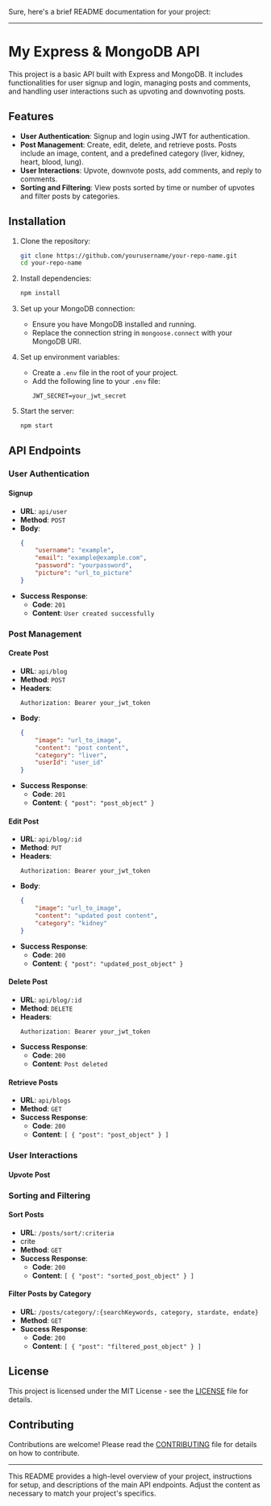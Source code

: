 Sure, here's a brief README documentation for your project:

---

# My Express & MongoDB API

This project is a basic API built with Express and MongoDB. It includes functionalities for user signup and login, managing posts and comments, and handling user interactions such as upvoting and downvoting posts. 

## Features

- **User Authentication**: Signup and login using JWT for authentication.
- **Post Management**: Create, edit, delete, and retrieve posts. Posts include an image, content, and a predefined category (liver, kidney, heart, blood, lung).
- **User Interactions**: Upvote, downvote posts, add comments, and reply to comments.
- **Sorting and Filtering**: View posts sorted by time or number of upvotes and filter posts by categories.

## Installation

1. Clone the repository:
    ```bash
    git clone https://github.com/yourusername/your-repo-name.git
    cd your-repo-name
    ```

2. Install dependencies:
    ```bash
    npm install
    ```

3. Set up your MongoDB connection:
    - Ensure you have MongoDB installed and running.
    - Replace the connection string in `mongoose.connect` with your MongoDB URI.

4. Set up environment variables:
    - Create a `.env` file in the root of your project.
    - Add the following line to your `.env` file:
      ```plaintext
      JWT_SECRET=your_jwt_secret
      ```

5. Start the server:
    ```bash
    npm start
    ```

## API Endpoints

### User Authentication

#### Signup

- **URL**: `api/user`
- **Method**: `POST`
- **Body**:
    ```json
    {
        "username": "example",
        "email": "example@example.com",
        "password": "yourpassword",
        "picture": "url_to_picture"
    }
    ```
- **Success Response**:
    - **Code**: `201`
    - **Content**: `User created successfully`


### Post Management

#### Create Post

- **URL**: `api/blog`
- **Method**: `POST`
- **Headers**: 
    ```plaintext
    Authorization: Bearer your_jwt_token
    ```
- **Body**:
    ```json
    {
        "image": "url_to_image",
        "content": "post content",
        "category": "liver",
        "userId": "user_id"
    }
    ```
- **Success Response**:
    - **Code**: `201`
    - **Content**: `{ "post": "post_object" }`

#### Edit Post

- **URL**: `api/blog/:id`
- **Method**: `PUT`
- **Headers**: 
    ```plaintext
    Authorization: Bearer your_jwt_token
    ```
- **Body**:
    ```json
    {
        "image": "url_to_image",
        "content": "updated post content",
        "category": "kidney"
    }
    ```
- **Success Response**:
    - **Code**: `200`
    - **Content**: `{ "post": "updated_post_object" }`

#### Delete Post

- **URL**: `api/blog/:id`
- **Method**: `DELETE`
- **Headers**: 
    ```plaintext
    Authorization: Bearer your_jwt_token
    ```
- **Success Response**:
    - **Code**: `200`
    - **Content**: `Post deleted`

#### Retrieve Posts

- **URL**: `api/blogs`
- **Method**: `GET`
- **Success Response**:
    - **Code**: `200`
    - **Content**: `[ { "post": "post_object" } ]`

### User Interactions

#### Upvote Post







### Sorting and Filtering

#### Sort Posts

- **URL**: `/posts/sort/:criteria`
- crite
- **Method**: `GET`
- **Success Response**:
    - **Code**: `200`
    - **Content**: `[ { "post": "sorted_post_object" } ]`

#### Filter Posts by Category

- **URL**: `/posts/category/:{searchKeywords, category, stardate, endate}`
- **Method**: `GET`
- **Success Response**:
    - **Code**: `200`
    - **Content**: `[ { "post": "filtered_post_object" } ]`

## License

This project is licensed under the MIT License - see the [LICENSE](LICENSE) file for details.

## Contributing

Contributions are welcome! Please read the [CONTRIBUTING](CONTRIBUTING.md) file for details on how to contribute.

---

This README provides a high-level overview of your project, instructions for setup, and descriptions of the main API endpoints. Adjust the content as necessary to match your project's specifics.

